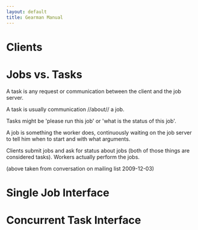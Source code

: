 ```yaml
---
layout: default
title: Gearman Manual
---
```


Clients
=======

Jobs vs. Tasks
==============

A task is any request or communication between the client and the job server.

A task is usually communication //about// a job.

Tasks might be 'please run this job' or 'what is the status of this job'.

A job is something the worker does, continuously waiting on the job server to tell him when to start and with what
arguments.

Clients submit jobs and ask for status about jobs (both of
those things are considered tasks). Workers actually perform the jobs.

(above taken from conversation on mailing list 2009-12-03)

Single Job Interface
====================

Concurrent Task Interface
=========================





